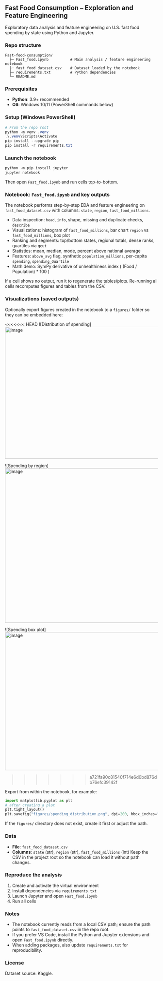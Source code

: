 ## Fast Food Consumption – Exploration and Feature Engineering

Exploratory data analysis and feature engineering on U.S. fast food spending by state using Python and Jupyter.

### Repo structure
```text
Fast-food-consumption/
  ├─ Fast_food.ipynb          # Main analysis / feature engineering notebook
  ├─ fast_food_dataset.csv    # Dataset loaded by the notebook
  ├─ requirements.txt         # Python dependencies
  └─ README.md
```

### Prerequisites
- **Python**: 3.9+ recommended
- **OS**: Windows 10/11 (PowerShell commands below)

### Setup (Windows PowerShell)
```powershell
# From the repo root
python -m venv .venv
.\.venv\Scripts\Activate
pip install --upgrade pip
pip install -r requirements.txt
```

### Launch the notebook
```powershell
python -m pip install jupyter
jupyter notebook
```
Then open `Fast_food.ipynb` and run cells top-to-bottom.

### Notebook: `Fast_food.ipynb` and key outputs
The notebook performs step-by-step EDA and feature engineering on `fast_food_dataset.csv` with columns: `state`, `region`, `fast_food_millions`.
- Data inspection: `head`, `info`, shape, missing and duplicate checks, `describe`
- Visualizations: histogram of `fast_food_millions`, bar chart `region` vs `fast_food_millions`, box plot
- Ranking and segments: top/bottom states, regional totals, dense ranks, quartiles via `qcut`
- Statistics: mean, median, mode, percent above national average
- Features: `above_avg` flag, synthetic `population_millions`, per-capita `spending`, `spending_Quartile`
- Math demo: SymPy derivative of unhealthiness index \( (Food / Population) * 100 \)

If a cell shows no output, run it to regenerate the tables/plots. Re-running all cells recomputes figures and tables from the CSV.

### Visualizations (saved outputs)
Optionally export figures created in the notebook to a `figures/` folder so they can be embedded here:

<<<<<<< HEAD
![Distribution of spending]
<img width="563" height="433" alt="image" src="https://github.com/user-attachments/assets/9361542b-aa87-470d-a9b2-acf4ef2e5fdf" />

![Spending by region]
<img width="563" height="507" alt="image" src="https://github.com/user-attachments/assets/18503c24-d745-433f-a99c-b94a97af7cd4" />

![Spending box plot]
<img width="520" height="453" alt="image" src="https://github.com/user-attachments/assets/ef3c7118-c5d9-4f0e-a9fc-ff972a60fa34" />


>>>>>>> a721fa90c81540f714e6d0bd876db76efc39142f

Export from within the notebook, for example:
```python
import matplotlib.pyplot as plt
# after creating a plot
plt.tight_layout()
plt.savefig("figures/spending_distribution.png", dpi=200, bbox_inches="tight")
```
If the `figures/` directory does not exist, create it first or adjust the path.

### Data
- **File**: `fast_food_dataset.csv`
- **Columns**: `state` (str), `region` (str), `fast_food_millions` (int)
  Keep the CSV in the project root so the notebook can load it without path changes.

### Reproduce the analysis
1) Create and activate the virtual environment
2) Install dependencies via `requirements.txt`
3) Launch Jupyter and open `Fast_food.ipynb`
4) Run all cells

### Notes
- The notebook currently reads from a local CSV path; ensure the path points to `fast_food_dataset.csv` in the repo root.
- If you prefer VS Code, install the Python and Jupyter extensions and open `Fast_food.ipynb` directly.
- When adding packages, also update `requirements.txt` for reproducibility.

### License
Dataset source: Kaggle.
